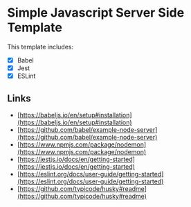 # Simple Javascript Server Side Template

This template includes:
- [x]  Babel
- [x]  Jest
- [x]  ESLint

## Links
- [https://babeljs.io/en/setup#installation](https://babeljs.io/en/setup#installation)
- [https://github.com/babel/example-node-server](https://github.com/babel/example-node-server)
- [https://www.npmjs.com/package/nodemon](https://www.npmjs.com/package/nodemon)
- [https://jestjs.io/docs/en/getting-started](https://jestjs.io/docs/en/getting-started)
- [https://eslint.org/docs/user-guide/getting-started](https://eslint.org/docs/user-guide/getting-started)
- [https://github.com/typicode/husky#readme](https://github.com/typicode/husky#readme)
